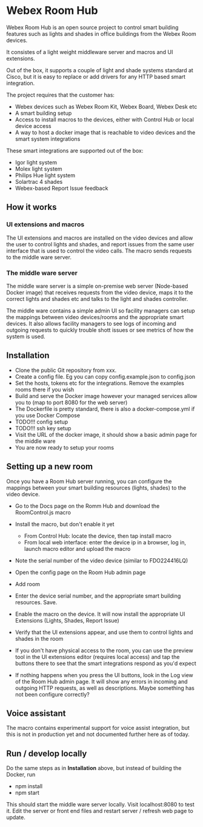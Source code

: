 # Webex Room Hub

Webex Room Hub is an open source project to control smart building features such as lights and shades
in office buildings from the Webex Room devices.

It consistes of a light weight middleware server and macros and UI extensions.

Out of the box, it supports a couple of light and shade systems standard at Cisco, but it is easy to replace or
add drivers for any HTTP based smart integration.

The project requires that the customer has:

* Webex devices such as Webex Room Kit, Webex Board, Webex Desk etc
* A smart building setup
* Access to install macros to the devices, either with Control Hub or local device access
* A way to host a docker image that is reachable to video devices and the smart system integrations


These smart integrations are supported out of the box:

* Igor light system
* Molex light system
* Philips Hue light system
* Solartrac 4 shades
* Webex-based Report Issue feedback


## How it works

### UI extensions and macros

The UI extensions and macros are installed on the video devices and allow the user to control lights and shades, and report issues from the same user interface that is used to control the video calls. The macro sends requests to the middle ware server.

### The middle ware server

The middle ware server is a simple on-premise web server (Node-based Docker image) that receives requests from the video device, maps it to the correct lights and shades etc and talks to the light and shades controller.

The middle ware contains a simple admin UI so facility managers can setup the mappings between video devices/rooms and the appropriate smart devices. It also allows facility managers to see logs of incoming and outgoing requests to quickly trouble shott issues or see metrics of how the system is used.

## Installation

* Clone the public Git repository from xxx.
* Create a config file. Eg you can copy config.example.json to config.json
* Set the hosts, tokens etc for the integrations. Remove the examples rooms there if you wish
* Build and serve the Docker image however your managed services allow you to (map to port 8080 for the web server)
* The Dockerfile is pretty standard, there is also a docker-compose.yml if you use Docker Compose
* TODO!!! config setup
* TODO!!! ssh key setup
* Visit the URL of the docker image, it should show a basic admin page for the middle ware
* You are now ready to setup your rooms

## Setting up a new room

Once you have a Room Hub server running, you can configure the mappings between your smart building resources (lights, shades) to the video device.

* Go to the Docs page on the Romm Hub and download the RoomControl.js macro
* Install the macro, but don't enable it yet
  * From Control Hub: locate the device, then tap install macro
  * From local web interface: enter the device ip in a browser, log in, launch macro editor and upload the macro

* Note the serial number of the video device (similar to FDO224416LQ)
* Open the config page on the Room Hub admin page
* Add room
* Enter the device serial number, and the appropriate smart building resources. Save.
* Enable the macro on the device. It will now install the appropriate UI Extensions (Lights, Shades, Report Issue)
* Verify that the UI extensions appear, and use them to control lights and shades in the room
* If you don't have physical access to the room, you can use the preview tool in the UI extensions editor (requires local access) and tap the buttons there to see that the smart integrations respond as you'd expect
* If nothing happens when you press the UI buttons, look in the Log view of the Room Hub admin page. It will show any errors in incoming and outgoing HTTP requests, as well as descriptions. Maybe something has not been configure correctly?

## Voice assistant

The macro contains experimental support for voice assist integration, but this is not in production yet and not documented further here as of today.

## Run / develop locally

Do the same steps as in **Installation** above, but instead of building the Docker, run

* npm install
* npm start

This should start the middle ware server locally. Visit localhost:8080 to test it. Edit the server or front end files and restart server / refresh web page to update.

